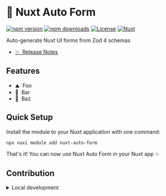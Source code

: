 # 🧾 Nuxt Auto Form

[![npm version][npm-version-src]][npm-version-href]
[![npm downloads][npm-downloads-src]][npm-downloads-href]
[![License][license-src]][license-href]
[![Nuxt][nuxt-src]][nuxt-href]

Auto-generate Nuxt UI forms from Zod 4 schemas

- [✨ &nbsp;Release Notes](/CHANGELOG.md)
<!-- - [🏀 Online playground](https://stackblitz.com/github/your-org/nuxt-auto-form?file=playground%2Fapp.vue) -->
<!-- - [📖 &nbsp;Documentation](https://example.com) -->

## Features

<!-- Highlight some of the features your module provide here -->
- ⛰ &nbsp;Foo
- 🚠 &nbsp;Bar
- 🌲 &nbsp;Baz

## Quick Setup

Install the module to your Nuxt application with one command:

```bash
npx nuxi module add nuxt-auto-form
```

That's it! You can now use Nuxt Auto Form in your Nuxt app ✨


## Contribution

<details>
  <summary>Local development</summary>
  
  ```bash
  # Install dependencies
  npm install
  
  # Generate type stubs
  npm run dev:prepare
  
  # Develop with the playground
  npm run dev
  
  # Build the playground
  npm run dev:build
  
  # Run ESLint
  npm run lint
  
  # Run Vitest
  npm run test
  npm run test:watch
  
  # Release new version
  npm run release
  ```

</details>


<!-- Badges -->
[npm-version-src]: https://img.shields.io/npm/v/nuxt-auto-form/latest.svg?style=flat&colorA=020420&colorB=00DC82
[npm-version-href]: https://npmjs.com/package/nuxt-auto-form

[npm-downloads-src]: https://img.shields.io/npm/dm/nuxt-auto-form.svg?style=flat&colorA=020420&colorB=00DC82
[npm-downloads-href]: https://npm.chart.dev/nuxt-auto-form

[license-src]: https://img.shields.io/npm/l/nuxt-auto-form.svg?style=flat&colorA=020420&colorB=00DC82
[license-href]: https://npmjs.com/package/nuxt-auto-form

[nuxt-src]: https://img.shields.io/badge/Nuxt-020420?logo=nuxt.js
[nuxt-href]: https://nuxt.com

